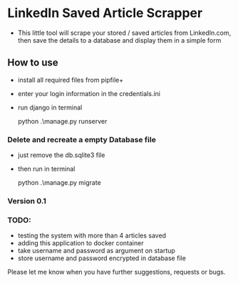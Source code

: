 # LinkedIn Saved Article Scrapper
* This little tool will scrape your stored / saved articles from LinkedIn.com, then save the details to a
    database and display them in a simple form


## How to use
* install all required files from pipfile+
* enter your login information in the credentials.ini
* run django in terminal
    

    python .\manage.py runserver


### Delete and recreate a empty Database file
* just remove the db.sqlite3 file
* then run in terminal


    python .\manage.py migrate


### Version 0.1

### TODO:
* testing the system with more than 4 articles saved
* adding this application to docker container
* take username and password as argument on startup
* store username and password encrypted in database file

Please let me know when you have further suggestions, requests or bugs. 
